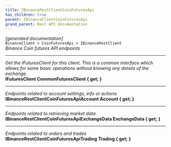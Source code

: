 ```yaml
---
title: IBinanceRestClientCoinFuturesApi
has_children: true
parent: IBinanceClientCoinFuturesApi
grand_parent: Rest API documentation
---
```

*[generated documentation]*  
`BinanceClient > CoinFuturesApi > IBinanceRestClient`  
*Binance Coin futures API endpoints*
  
***
*Get the IFuturesClient for this client. This is a common interface which allows for some basic operations without knowing any details of the exchange.*  
**IFuturesClient CommonFuturesClient { get; }**  
***
*Endpoints related to account settings, info or actions*  
**IBinanceRestClientCoinFuturesApiAccount Account { get; }**  
***
*Endpoints related to retrieving market data*  
**IBinanceRestClientCoinFuturesApiExchangeData ExchangeData { get; }**  
***
*Endpoints related to orders and trades*  
**IBinanceRestClientCoinFuturesApiTrading Trading { get; }**  

